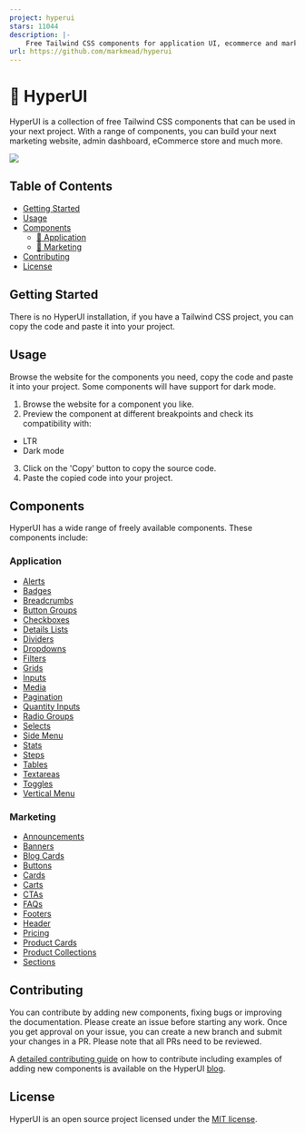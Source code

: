 ```yaml
---
project: hyperui
stars: 11044
description: |-
    Free Tailwind CSS components for application UI, ecommerce and marketing with support for dark mode, RTL and Alpine JS 🚀
url: https://github.com/markmead/hyperui
---
```


# 🚀 HyperUI

HyperUI is a collection of free Tailwind CSS components that can be used in your next project. With a range of components, you can build your next marketing website, admin dashboard, eCommerce store and much more.

![](https://hyperui.dev/og.jpg)

## Table of Contents

- [Getting Started](#getting-started)
- [Usage](#usage)
- [Components](#components)
  - [🤖 Application](#application)
  - [📣 Marketing](#marketing)
- [Contributing](#contributing)
- [License](#license)

## Getting Started

There is no HyperUI installation, if you have a Tailwind CSS project, you can copy the code and paste it into your project.

## Usage

Browse the website for the components you need, copy the code and paste it into your project. Some components will have support for dark mode.

1. Browse the website for a component you like.
2. Preview the component at different breakpoints and check its compatibility with:

- LTR
- Dark mode

3. Click on the 'Copy' button to copy the source code.
4. Paste the copied code into your project.

## Components

HyperUI has a wide range of freely available components. These components include:

### Application

- [Alerts](https://www.hyperui.dev/components/application/alerts)
- [Badges](https://www.hyperui.dev/components/application/badges)
- [Breadcrumbs](https://www.hyperui.dev/components/application/breadcrumbs)
- [Button Groups](https://www.hyperui.dev/components/application/button-groups)
- [Checkboxes](https://www.hyperui.dev/components/application/checkboxes)
- [Details Lists](https://www.hyperui.dev/components/application/details-list)
- [Dividers](https://www.hyperui.dev/components/application/dividers)
- [Dropdowns](https://www.hyperui.dev/components/application/dropdown)
- [Filters](https://www.hyperui.dev/components/application/filters)
- [Grids](https://www.hyperui.dev/components/application/grids)
- [Inputs](https://www.hyperui.dev/components/application/inputs)
- [Media](https://www.hyperui.dev/components/application/media)
- [Pagination](https://www.hyperui.dev/components/application/pagination)
- [Quantity Inputs](https://www.hyperui.dev/components/application/quantity-inputs)
- [Radio Groups](https://www.hyperui.dev/components/application/radio-groups)
- [Selects](https://www.hyperui.dev/components/application/selects)
- [Side Menu](https://www.hyperui.dev/components/application/side-menu)
- [Stats](https://www.hyperui.dev/components/application/stats)
- [Steps](https://www.hyperui.dev/components/application/steps)
- [Tables](https://www.hyperui.dev/components/application/tables)
- [Textareas](https://www.hyperui.dev/components/application/textareas)
- [Toggles](https://www.hyperui.dev/components/application/toggles)
- [Vertical Menu](https://www.hyperui.dev/components/application/vertical-menu)

### Marketing

- [Announcements](https://www.hyperui.dev/components/marketing/announcements)
- [Banners](https://www.hyperui.dev/components/marketing/banners)
- [Blog Cards](https://www.hyperui.dev/components/marketing/blog-cards)
- [Buttons](https://www.hyperui.dev/components/marketing/buttons)
- [Cards](https://www.hyperui.dev/components/marketing/cards)
- [Carts](https://www.hyperui.dev/components/marketing/carts)
- [CTAs](https://www.hyperui.dev/components/marketing/ctas)
- [FAQs](https://www.hyperui.dev/components/marketing/faqs)
- [Footers](https://www.hyperui.dev/components/marketing/footers)
- [Header](https://www.hyperui.dev/components/marketing/headers)
- [Pricing](https://www.hyperui.dev/components/marketing/pricing)
- [Product Cards](https://www.hyperui.dev/components/marketing/product-cards)
- [Product Collections](https://www.hyperui.dev/components/marketing/product-collections)
- [Sections](https://www.hyperui.dev/components/marketing/sections)

## Contributing

You can contribute by adding new components, fixing bugs or improving the documentation. Please create an issue before starting any work. Once you get approval on your issue, you can create a new branch and submit your changes in a PR. Please note that all PRs need to be reviewed.

A [detailed contributing guide](https://www.hyperui.dev/blog/how-to-contribute) on how to contribute including examples of adding new components is available on the HyperUI [blog](https://www.hyperui.dev/blog).

## License

HyperUI is an open source project licensed under the [MIT license](https://github.com/markmead/hyperui/blob/main/LICENSE).

